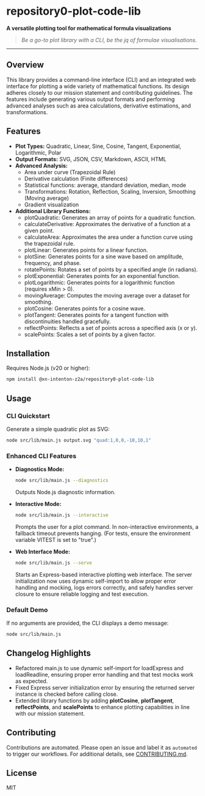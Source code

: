 # repository0-plot-code-lib

**A versatile plotting tool for mathematical formula visualizations**

> _Be a go-to plot library with a CLI, be the jq of formulae visualisations._

---

## Overview

This library provides a command-line interface (CLI) and an integrated web interface for plotting a wide variety of mathematical functions. Its design adheres closely to our mission statement and contributing guidelines. The features include generating various output formats and performing advanced analyses such as area calculations, derivative estimations, and transformations.

## Features

- **Plot Types:** Quadratic, Linear, Sine, Cosine, Tangent, Exponential, Logarithmic, Polar
- **Output Formats:** SVG, JSON, CSV, Markdown, ASCII, HTML
- **Advanced Analysis:**
  - Area under curve (Trapezoidal Rule)
  - Derivative calculation (Finite differences)
  - Statistical functions: average, standard deviation, median, mode
  - Transformations: Rotation, Reflection, Scaling, Inversion, Smoothing (Moving average)
  - Gradient visualization
- **Additional Library Functions:**
  - plotQuadratic: Generates an array of points for a quadratic function.
  - calculateDerivative: Approximates the derivative of a function at a given point.
  - calculateArea: Approximates the area under a function curve using the trapezoidal rule.
  - plotLinear: Generates points for a linear function.
  - plotSine: Generates points for a sine wave based on amplitude, frequency, and phase.
  - rotatePoints: Rotates a set of points by a specified angle (in radians).
  - plotExponential: Generates points for an exponential function.
  - plotLogarithmic: Generates points for a logarithmic function (requires xMin > 0).
  - movingAverage: Computes the moving average over a dataset for smoothing.
  - plotCosine: Generates points for a cosine wave.
  - plotTangent: Generates points for a tangent function with discontinuities handled gracefully.
  - reflectPoints: Reflects a set of points across a specified axis (x or y).
  - scalePoints: Scales a set of points by a given factor.

## Installation

Requires Node.js (v20 or higher):

```bash
npm install @xn-intenton-z2a/repository0-plot-code-lib
```

## Usage

### CLI Quickstart

Generate a simple quadratic plot as SVG:

```bash
node src/lib/main.js output.svg "quad:1,0,0,-10,10,1"
```

### Enhanced CLI Features

- **Diagnostics Mode:**

  ```bash
  node src/lib/main.js --diagnostics
  ```
  Outputs Node.js diagnostic information.

- **Interactive Mode:**

  ```bash
  node src/lib/main.js --interactive
  ```
  Prompts the user for a plot command. In non-interactive environments, a fallback timeout prevents hanging. (For tests, ensure the environment variable VITEST is set to "true".)

- **Web Interface Mode:**

  ```bash
  node src/lib/main.js --serve
  ```
  Starts an Express-based interactive plotting web interface. The server initialization now uses dynamic self-import to allow proper error handling and mocking, logs errors correctly, and safely handles server closure to ensure reliable logging and test execution.

### Default Demo

If no arguments are provided, the CLI displays a demo message:

```bash
node src/lib/main.js
```

## Changelog Highlights

- Refactored main.js to use dynamic self-import for loadExpress and loadReadline, ensuring proper error handling and that test mocks work as expected.
- Fixed Express server initialization error by ensuring the returned server instance is checked before calling close.
- Extended library functions by adding **plotCosine**, **plotTangent**, **reflectPoints**, and **scalePoints** to enhance plotting capabilities in line with our mission statement.

## Contributing

Contributions are automated. Please open an issue and label it as `automated` to trigger our workflows. For additional details, see [CONTRIBUTING.md](CONTRIBUTING.md).

## License

MIT
